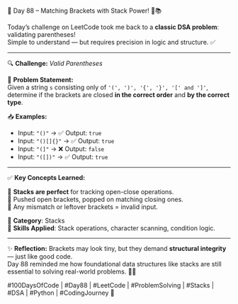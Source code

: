 🧠 Day 88 – Matching Brackets with Stack Power! 🧱📚

Today’s challenge on LeetCode took me back to a **classic DSA problem**: validating parentheses!  
Simple to understand — but requires precision in logic and structure. ✅

---

🔍 **Challenge:** *Valid Parentheses*

📄 **Problem Statement:**  
Given a string `s` consisting only of `'(', ')', '{', '}', '[' and ']'`, determine if the brackets are closed **in the correct order** and **by the correct type**.

📥 **Examples:**
- Input: `"()"` → ✅ Output: `true`  
- Input: `"()[]{}"` → ✅ Output: `true`  
- Input: `"(]"` → ❌ Output: `false`  
- Input: `"([])"` → ✅ Output: `true`

---

✅ **Key Concepts Learned:**

🧱 **Stacks are perfect** for tracking open-close operations.  
🔁 Pushed open brackets, popped on matching closing ones.  
🚫 Any mismatch or leftover brackets = invalid input.

📂 **Category**: Stacks  
🧠 **Skills Applied**: Stack operations, character scanning, condition logic.

---

✨ **Reflection:**
Brackets may look tiny, but they demand **structural integrity** — just like good code.  
Day 88 reminded me how foundational data structures like stacks are still essential to solving real-world problems. 🔁💡

#100DaysOfCode | #Day88 | #LeetCode | #ProblemSolving | #Stacks | #DSA | #Python | #CodingJourney 🚀
